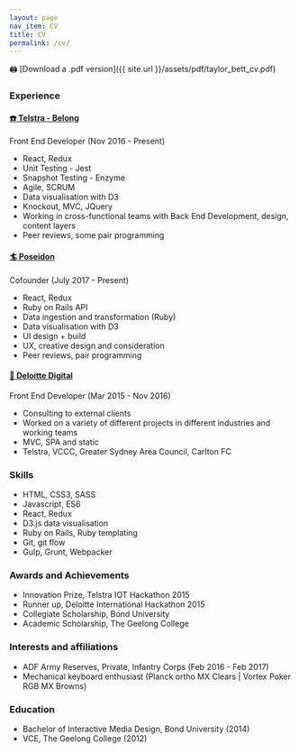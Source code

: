 ```yaml
---
layout: page
nav_item: CV
title: CV
permalink: /cv/
---
```


:printer: [Download a .pdf version]({{ site.url }}/assets/pdf/taylor_bett_cv.pdf)

### Experience

#### <a href="https://belong.com.au" target="_blank">:telephone: Telstra - Belong</a>

Front End Developer <span class="font-secondary">(Nov 2016 - Present)</span>

* React, Redux
* Unit Testing - Jest
* Snapshot Testing - Enzyme
* Agile, SCRUM
* Data visualisation with D3
* Knockout, MVC, JQuery
* Working in cross-functional teams with Back End Development, design, content layers
* Peer reviews, some pair programming

#### <a href="http://app.surfposeidon.io" target="_blank">:surfer: Poseidon</a>

Cofounder <span class="font-secondary">(July 2017 - Present)</span>

* React, Redux
* Ruby on Rails API
* Data ingestion and transformation (Ruby)
* Data visualisation with D3
* UI design + build
* UX, creative design and consideration
* Peer reviews, pair programming

#### <a href="https://www2.deloitte.com" target="_blank">:necktie: Deloitte Digital</a>

Front End Developer <span class="font-secondary">(Mar 2015 - Nov 2016)</span>

* Consulting to external clients
* Worked on a variety of different projects in different industries and working teams
* MVC, SPA and static
* Telstra, VCCC, Greater Sydney Area Council, Carlton FC

### Skills
* HTML, CSS3, SASS
* Javascript, ES6
* React, Redux
* D3.js data visualisation
* Ruby on Rails, Ruby templating
* Git, git flow
* Gulp, Grunt, Webpacker

### Awards and Achievements
* Innovation Prize, Telstra IOT Hackathon 2015
* Runner up, Deloitte International Hackathon 2015
* Collegiate Scholarship, Bond University
* Academic Scholarship, The Geelong College

### Interests and affiliations
* ADF Army Reserves, Private, Infantry Corps <span class="font-secondary">(Feb 2016 - Feb 2017)</span>
* Mechanical keyboard enthusiast <span class="font-secondary">(Planck ortho MX Clears | Vortex Poker RGB MX Browns)</span>


### Education
* Bachelor of Interactive Media Design, Bond University (2014)
* VCE, The Geelong College (2012)
